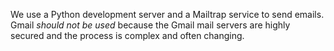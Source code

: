 We use a Python development server and a Mailtrap service to send emails. 
Gmail *should not be used* because the Gmail mail servers are highly secured 
and the process is complex and often changing.
